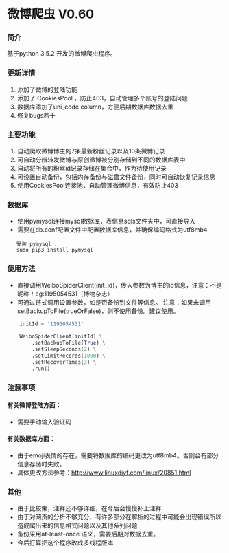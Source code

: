 # 微博爬虫 V0.60

### 简介
基于python 3.5.2 开发的微博爬虫程序。


### 更新详情
1. 添加了微博的登陆功能
2. 添加了 CookiesPool ，防止403，自动管理多个账号的登陆问题
3. 数据库添加了uni_code column，方便后期数据库数据去重 
4. 修复bugs若干

### 主要功能

1. 自动爬取微博博主的7条最新粉丝记录以及10条微博记录
2. 可自动分辨转发微博与原创微博被分别存储到不同的数据库表中
3. 自动将所有的粉丝id记录存储在集合中，作为待使用记录
4. 可设置自动备份，包括内存备份与磁盘文件备份，同时可自动恢复记录信息
5. 使用CookiesPool连接池，自动管理微博信息，有效防止403

### 数据库

* 使用pymysql连接mysql数据库，表信息sqls文件夹中，可直接导入
* 需要在db.conf配置文件中配置数据库信息，并确保编码格式为utf8mb4
 
```shell 
   安装 pymysql :
   sudo pip3 install pymysql   
```

### 使用方法
  * 直接调用WeiboSpiderClient(init_id)，传入参数为博主的id信息，注意：不是昵称！eg:1195054531（博物杂志）
  * 可通过链式调用设置参数，如是否备份到文件等信息。
  注意：如果未调用setBackupToFile(trueOrFalse)，则不使用备份。建议使用。


```python
    initId = '1195054531'
  
    WeiboSpiderClient(initId) \
        .setBackupToFile(True) \
        .setSleepSeconds(2) \
        .setLimitRecords(1000) \
        .setRecoverTimes(3) \
        .run()
```


### 注意事项

#### 有关微博登陆方面：
* 需要手动输入验证码


#### 有关数据库方面：
* 由于emoji表情的存在，需要将数据库的编码更改为utf8mb4。否则会有部分信息存储时失败。
* 具体更改方法参考：http://www.linuxdiyf.com/linux/20851.html


### 其他 
* 由于比较懒，注释还不够详细，在今后会慢慢补上注释
* 由于对网页的分析不够充分，有许多部分在解析的过程中可能会出现错误所以造成爬出来的信息格式问题以及其他系列问题
* 备份采用at-least-once 语义，需要后期对数据去重。
* 今后打算把这个程序改成多线程版本
